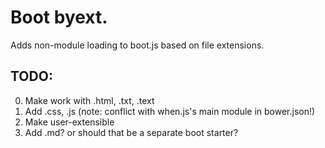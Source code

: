 # Boot byext.

Adds non-module loading to boot.js based on file extensions.

## TODO:

0. Make work with .html, .txt, .text
1. Add .css, .js (note: conflict with when.js's main module in bower.json!)
2. Make user-extensible
3. Add .md? or should that be a separate boot starter?
